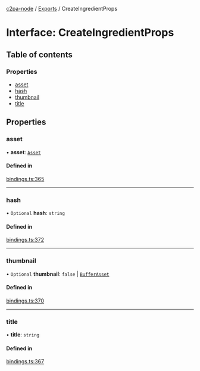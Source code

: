 [c2pa-node](../README.md) / [Exports](../modules.md) / CreateIngredientProps

# Interface: CreateIngredientProps

## Table of contents

### Properties

- [asset](CreateIngredientProps.md#asset)
- [hash](CreateIngredientProps.md#hash)
- [thumbnail](CreateIngredientProps.md#thumbnail)
- [title](CreateIngredientProps.md#title)

## Properties

### asset

• **asset**: [`Asset`](../modules.md#asset)

#### Defined in

[bindings.ts:365](https://github.com/contentauth/c2pa-node/blob/2da25d3/js-src/bindings.ts#L365)

___

### hash

• `Optional` **hash**: `string`

#### Defined in

[bindings.ts:372](https://github.com/contentauth/c2pa-node/blob/2da25d3/js-src/bindings.ts#L372)

___

### thumbnail

• `Optional` **thumbnail**: ``false`` \| [`BufferAsset`](BufferAsset.md)

#### Defined in

[bindings.ts:370](https://github.com/contentauth/c2pa-node/blob/2da25d3/js-src/bindings.ts#L370)

___

### title

• **title**: `string`

#### Defined in

[bindings.ts:367](https://github.com/contentauth/c2pa-node/blob/2da25d3/js-src/bindings.ts#L367)
